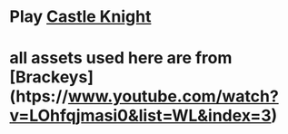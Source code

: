 # Play [Castle Knight](https://drive.google.com/drive/folders/11BA5SPk6yNys49PJjBMTZ9LW_CgMVSH7?usp=drive_link)
# all assets used here are from [Brackeys] (htps://www.youtube.com/watch?v=LOhfqjmasi0&list=WL&index=3)
